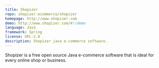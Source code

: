 ```yaml
---
title: Shopizer
repo: shopizer-ecommerce/shopizer
homepage: http://www.shopizer.com
demo: http://www.shopizer.com/#!/demo
language: Java
framework: Spring
license: GPL-2.0
description: Shopizer java e-commerce software.
---
```


Shopizer is a free open source Java e-commerce software that is ideal for every online shop or business.
